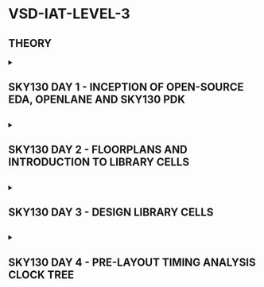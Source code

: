 # VSD-IAT-LEVEL-3

<h2>THEORY</h2>

<details>
  <summary><h2>SKY130 DAY 1 - INCEPTION OF OPEN-SOURCE EDA, OPENLANE AND SKY130 PDK<h2></summary>

 <h3>WHAT IS A PACKAGE</h3>

- PACKAGE IS THE OUTER COVERING, WHICH PROTECTS THE CHIP WITHING ITSELF.
 
- THE CHIP, WHICH CONTAILS THE INSTUCTIONS IS PLACED IN THE MIDDLE OF THE PACKAGE
   
- THE CONNECTIONS FROM THE WIRE TO THE CHIP ARE WIREBOUND.
  
- PACKAGES ARE GIVEN NAMES SUCH AS QFN-48 ETC.

 <h3>WHEN WE OPEN UP A CHIP</h3>

- WHEN WE OPEN UP A CHIP WE FIND VARIOUS DIFFERENT COMPONENTS SUCH AS PADS, DIE AND CORE

- THE PADS HELP IN TRANSFERING INSTRUCTIONS FROM INSIDE THE CHIP TO OUTSIDE THE CHIP. THEY ARE PRESENT IN THE BOUNDRY OF THE CHIP.

- THE CORE CONTAINS THE DIGITAL LOGIC OF THE CHIP.

- BOTH TOGETHER, (CORE AND PADS) MAKE UP THE DIE. THIS IS THE BASIC FUNTIONING UNIT OF SEMICONDUCTOR INDUSTRY.

 <h3>FOUNDRY</h3>

- FOUNDRY IS THE PLACE WHERE THE SEMICONDUCTOR CHIPS ARE MANIFACTURED. 

- IT IS LIKE A FACTORY CONTAING VARIOUS MACHINES TO MAKE CHIPS.

 <h3>RISC-V INSTRUCTION SET ARCHITECTURE</h3>

 - IT CAN BE DESCRIBED AS A LANGUAGE THROUGH WHICH WE CAN COMMUNICATE WITH THE COMPUTER.

 - TO RUN A C-PROGAM ON A PARTICULAR HARDWARE LAYOUT WE NEED TO PASS THIS INFORMATION INTO THE HARDWARE. TO DO THIS THERE IS A PARTICULAR FLOW -

 <h3>FLOW TO PASS INORMATION OF THE C-PROGRAM TO THE HARDWARE LAYOUT</h3>

 - FIRST, THE C-PROGRAM IS COMPILED IN ITS RISC-V ASSEMBLY LANGAUGE PROGRAM.
 
 - THEN IT IS CONVERTED INTO MACHINE LANGUAGE PROGRAM WHICH IS THE BINARY LANGAUGE PROGRAM.

 - AFTER THIS, THE BITS GET EXCECUTED IN THE LAYOUT OF THE HARDWARE.

<h3>APPLICATION POINT OF VIEW  OF THE FLOW</h3>

- THE SOFTWARE WE RUN IN OUR DAY TO DAY LIVES RUNS ON A PARTICULAR HARDWARE PRESENT IN OUR LAPTOPS/CPU'S.

- THE FLOW OF THE INSTRUCTION SET IS AS FOLLOWS

 1. FIRST THE INSTRUCTION SET ENTERS INTO A BOX CALLED SYSTEM SOFTWARE, WHERE THE APPLICATION PROGRAM IS CONVERTED INTO BINARY LANGAUGE. THE COMPONENTS OF THE SYSTEM SOFTWARE ARE OS, COMPILER AND ASSEMBLER.
 
 2. OS - THE OPERATING SYSTEM OR THE OS DOES VARIOUS JOBS SUCH AS HANDLING IO OPERATIONS, ALLOCATES MEMORY, ETC. ASIDE THESE TASKS THE MAIN OPERATION OF THE OS IS TO HELP IN CONVERSION OF THE APPLICATION LANGAUGE TO THE ASSEMBLY LANGAUGE SO THAT IT CAN BE UNDERSTOOD BY THE HARDWARE.
 
 3. COMPILER - THE COMPILER TAKES THE FUNCTION IN C, C++, JAVA LANGAGES AND CONVERTS IT INTO INSTRUCTIONS.
 
 4. ASSEMBLER - THE ASSEMBLER TAKES THERE INSTRUCTIONS ARE CONVERTS THEM INTO THERE RESPECTIVE BINARY INSTRUCTIONS.

<h3>ASIC</h3>

- TO DESIGN A APPLICATION SPECIFIC INGRETED CIRCUIT IN A AUTOMATED WAY THE MAIN COMPONENTS OR TOOLS REQUIRED

1. RTL IP'S - THE DESCRIPTIONS OF THE DIGITAL LOGIC

2. EDA TOOLS - THE SOFTWARE FOR DESIGNING AND SYNTHESIS

3. PDK KITS - CONTAINS FABRICATION RELATED INFORMATION.

<h3>PDK KITS</h3>

- THE PDK OR THE PROCESS DESIGN KIT ACTS AS A INTERFACE BETWEEN THE FABS AND THE DESIGNERS.

- IT CONTAINS VARIOUS TOOLS SUCH AS THE PROCESS DESIGN RULES: DRK, LVS, PEX, DEVICE MODELS, DIGITAL STANDARD CELL LIBRARIES, I/O LIBRARIES ETC.

<h3>SIMPLIFIED RTL TO GDSII FLOW</h3>

- THE SIMPLIFIED FLOW CONSISTS OF THE FOLLOWING STEPS -

- SYNTHESIS -
  1. SYNTHESIS CONVERTS RTL TO A CIRCUIT OUT OF COMPONENTS FROM THE CIRCUIT CELL LIBRARY.
  2. THESE CELLS HAVE REGULAR/STANDARD LAYOUT.

- FLOOR PLANNING AND POWER PLANNING -
  1. HELPS IN PLANNING THE PLACEMENT OF VARIOS PARTS OF A CHIP. IN MACRO FLOOR PLANNING DIMENSIONS, PIN LOCATIONS AND ROWS ARE PLANNED.
  2. IN THE POWER PLANNING THE POWER NETWORK IS CONSTRUCTED. POWER PINS ARE PLACED AND CONNECTED TO METAL STRAPS.

- PLACEMENT -
  1. THE CELLS ARE PLACED ON THE FLOORPLAN ROWS AND ALIGNED WITH THE SITES.
  2. IT IS USUALLY DONE IN 2 STEPS - GLOBAL AND DETAILED.

 - CTS OR CLOCK DISTRIBUTION NETWORK-
   1. IT IS DONE TO DELIVER THE CLOCK TO ALL SEQUENTIAL ELEMENTS
   2. TO DELIVER WITH MINIMUM SKEW AND DELAY (0 IS HARD TO ACHIEVE).

  - ROUTING -
   1. DONE TO INTERCONNECT USING METAL LAYERS.
   2. METAL TRACKS ARE USED TO FORM A ROUTING GRID. ROUTING GRIDS ARE HUGE.
   3. TO EASE THE PROCESS WE CAN DIVIDE AND CONQUER USING THESE TWO APPROACHES.
      A. GLOBAL ROUTING: GENERATES ROUTING GUIDES.
      B. DETAILED ROUTING: USES THESE GUIDES TO IMPLEMENT THE ACTUAL WIRING.

  - SIGN OUT -
  1. IN THIS PROCESS PHYSICAL AND TIMING VERIFICATIONS ARE DONE.
  2. PHYSICAL VERIFICATIONS - dESIGN RULES CHECKING AND LAYOUT VS. SCHEMATIC.
  3. TIMING VERIFICATION - STATIC TIMING ANALYSIS.

  </details>

<details>
  <summary><h2>SKY130 DAY 2 - FLOORPLANS AND INTRODUCTION TO LIBRARY CELLS<h2></summary>

<h3>FLOORPLAN - DEFINE WIDTH AND HEIGHT</h3>

- THE FIRST STEP IN PHYSICAL DESIGNING OVERFLOW, IS TO DETERMINE THE WIDTH AND HEIGHT OF THE CORE AND THE DIE.

- WE BEGIN WITH A NETLIST. A NETLIST DEFINES THE CONNECTIVITY BETWEEN ALL THE COMPONENTS. LET'S CONSIDER A NETLIST WITH 2 FLOPS AND 2 GATES.

- WE ARE FIRST DEPENDENT ON THE SIZE OF THE COMPONENTS, ASSUMING THE LENGHT AND BREDTH OF THESE COMPONENTS ARE 2 UNITS, THE AREA IS 4 SQ. UNITS.

- USING THIS NETLIST AND DIMENSIONS, WE CAN CALCULATE THE AREA OCCPIED ON THE SILICON WAFER. BEFORE DOING SO, WE CAN TRY TO CLUB ALL OF THE COMPONENTS, REMOVING THE WIRES.

- IN THIS CASE, THE LENGHT BECOMES 4 UNITS AND SO DOES THE WIDTH, THE TOTAL AREA COVERED IN 16 SQ. UNITS. BY DOING SO, WE HAVE A ROUGH AREA OCCUPIED OF THE NETLIST.

- WE PLACE OUR LOGIC IN THE CORE WHICH IS ENCAPSULATED BY THE DIE. THE CIRCUIT IS BUILT ON THE CORE.

1. UTILISATION FACTOR = <sup>AREA OCCUPIED BY NETLIST</sup>/<sub>TOTAL AREA OF CORE</sub>

- IN THE ABOVE CASE -  UTILISATION FACTOR = 16/16 = 1. THIS MEANS THE CORE IS COMPLETELY OCCUPIED. WE CANNOT ADD ANY MORE CELLS INTO THE CORE.

- THROUGH THIS CALCUTION WE CAN ENSURE 100% UTILISATION OF THE SILICON WAFER.

- IN A PRACTICAL SCENARIO WE USUALLY GO FOR 50-60% UTILISATION.

2. ASPECT RATIO = <sup>WIDTH</sup>/<sub>HEIGHT</sub>

- IS THE ABOVE CASE - ASPECT RATIO = 4/4 = 1. THIS MEANS THE CHIP IS A SQUARE.

LETS TAKE ANOTHER EXAMPLE -

- LET'S SAY WE HAVE A SQUARE CHIP HAVING LENGTH AND WIDTH OF 8 UNITS AND WE NEED TO PLACE OUR EXISTING CIRCUIT OF 16 SQ. UNITS ON THIS.

- TO CALCULATE THE UTILISATION FACTOR IN THIS CASE IS 16/64 = 0.25

<h3>FLOORPLAN - DEFINE LOCATION OF PREPLACED CELLS</h3>

- PREPLACED CELLS ARE IP'S/ BLOCKS ARE PLACED BEFORE AUTOMATED PLACEMENT AND ROUTING. THEREFORE THEY ARE KNOWN AS PREPLACED CELLS.

- THE ARRANGEMENT OF THESE IP'S ARE REFERRED TO AS FLOOR PLANNING.

- LET'S CONSIDER WE HAVE THREE PREPLACED CELLS BLOCK A, B AND C.

1. IF WE HAVE A DESIGN, WHERE ALL INPUT PINS ARE TO ONE ONE SIDE AND ALL OUPUT PINS ARE TO THE OTHER, AND THE IP'S ARE COMMUNICATING WITH THE INPUT PINS WE TRY TO PLACE THE IP'S TOWARDS THE SIDE WITH THE INPUT PINS.

2. THESE CELLS ARE PLACED IN A PARTICULAR AREA DEPENDING ON THE SCENARIO.

3. AFTER THEY ARE PLACED, THEIR LOCATIONS CAN'Y BE CHANGED. THEREFORE, THEY HAVE TO BE VERY WELL DESIGNED.

<h3>SURROUND THE PREPLACED CELLS WITH DECOUPLING CAPACITORS</h3>

- A DECOUPLING CAPACITOR IS A CAPACITOR USED TO DECOUPLE THE CELLS FROM THE MAIN POWER SUPPLY.

- THE PURPOSE OF DOING SO IS TO DELIVER CURRENT TO THE GATES WHILE SWITCHING.

<h3>POWER SUPPLY</h3>

- IT IS NECESSARY TO HAVE MORE THAN 1 POWER SUPPLY, AR THIS MAY LEAD TO VOLTAGE DROOP IN VDD AND VOLTAGE BUMP IN VSS.

- IF ANY LOGIC IS IN NEED OF POWER, IT ACCQUIRES IT FROM THE NEAREST POWER SUPPLY. THE POWER IS ALSO DROPPED TO THE NEAREST GROUND.

- THIS CONNECTION OF VSS AND VDD IS CALLED AS A MESH.

<h3>PIN PLACEMENT</h3>

- THE CONNECTIVITY BETWEEN THE LOGICS IS CODED USING VERILOG. IT IS CALLED NETLIST.

- TTHE AREA CONSISTING OF INPUTS AND OUTPUTS IS BLOCKED TO ENSURE THAT NO AUTOMATED PLACEMENT IS DONE THERE.

AFTER THE FOLLOWING STEPS, WE ARE DONE WITH FLOOR PLAN AND ARE READY FOR PLACEMENT AND ROUTING.

<h3>PLACEMENT AND ROUTING</h3>

- ALL COMPONENTS, LOGIC GATES, FLIP FLOPS AND IP'S ARE PRESENT IN A SHELF CALLED A LIBRARY.

- ALL THESE COMPONENTS ARE GIVEN A PROPER SHAPE AND SIZE.

- NEXT WE HAVE TO PLACE THE COMPONENETS. WE HAVE A NETLIST AND A FLOORPLAN.

- THE COMPONENETS ARE PLACED BASED ON WHERETHER THEY RECIEVE INPUT OR GIVE OUT THE OUTPUT.

- NEXT WE NEED TO OPTIMIZE PLACEMENT. IN THIS STEP WEESTIMATE WIRE LENGTH AND CAPACITANCE AND BASED ON THAT, WE INSERT REPEATETERS.

- WE CAN ADD BUFERS ACCORDING TO THE REQUIREMENT.

- FROM THE TIME ANALYSIS WE FIGURE OUT WHETHER OUR PLACEMENT IS EFFICIENT.

<h3>CLOCK TREE SYNTHESIS</h3>

- CLOCK TREE SYNTHESIS (CTS) IS USED TO DISTRIBUTE THE CLOCK SIGNAL EVENLY ACROSS ALL SEQUENTIAL ELEMENTS IN A VLSI DESIGN, MINIMIZING SKEW AND INSERTION DELAY.

- IT TAKES PLACEMENT DATA AND CLOCK CONSTRAINTS AS INPUT, THEN INSERTS BUFFERS OR INVERTERS ALONG THE CLOCK ROUTES TO BALANCE DELAYS ACROSS CLOCK INPUTS.

- BEFORE CTS, ALL CLOCK PINS ARE DRIVEN BY A SINGLE SOURCE; AFTER CTS, THE CLOCK TREE IS CONSTRUCTED AND BALANCED TO ENSURE UNIFORM TIMING.

<h3>CELL DESIGN FLOW</h3>

1. STANDARD CELLS

- STANDARD CELLS ENCAPSULATE A SPECIFIC LOGIC FUNCTION SUCH ARE AND GATES, OR GATES, INVERTERS ETC.

- THEY ARE PLACED IN A SECTION KNOWN AS LIBRARY. LIBRARIES HAVE CELLS WITH DIFFERENT FUNCTIONALITY AND SIZE.

2. DESIGN FLOW OF PARTICULAR CELLS

- LET'S TAKE THE EXAMPLE OF AN INVERTER. TO DESIGN IT THERE ARE THREE NECESSARY COMPONENTS

A. INPUTS - PDK KITS: DRC AND LVS RULES, SPICE MODELS, LIBRARY AND USER DEFINED SPACES.

B. DESIGN STEPS - CIRCUIT DESIGN LAYOUT DESIGN AND CHARCTERIZATION.

C. OUTPUTS - CDL.

3. CHARACTERIZATION FLOW STEPS-

- READING SPICE MODULE FILES

- READING NETLIST EXTRACTED BY SPICE
  
- RECOGNIZING BUFFER BEHAVIOR
  
- READING SUBCIRCUITS
  
- SETTING UP THE SIMULATION
  
- ATTACHING NECESSARY POWER SOURCES
  
- APPLYING STIMULUS
  
- FINALIZING THE SIMULATION ENVIRONMENT
  
- PROVIDING NECESSARY OUTPUT CAPACITANCE
  
- PROVISION OF SIMULATION COMMAND

<h3>TIMING CHARACTERIZATION</h3>

1. TIMING THRESHTOLDS -

- THE THRESHOLD VOLTAGE (VTH OR VGS(TH)) IS THE MINIMUM GATE VOLTAGE REQUIRED FOR AN MOSFET TO FORM A CONDUCTIVE CHANNEL BETWEEN SOURCE AND DRAIN, ENABLING CURRENT FLOW.

- SLEW REFERS TO THE TIME OR RATE AT WHICH A SIGNAL TRANSITIONS BETWEEN VOLTAGE LEVELS, ALSO CALLED TRANSITION DELAY.

2. PROPOGATION DELAY -

- PROPAGATION DELAY IS THE TIME FOR A CHANGE IN INPUT TO REFLECT AT THE OUTPUT OF A LOGIC GATE. 

- IN VLSI, IT IS MEASURED AS THE TIME DIFFERENCE BETWEEN THE INPUT AND OUTPUT REACHING 50% OF THEIR FINAL VALUES.

- ALSO CALLED GATE DELAY, IT INDICATES HOW INPUT TRANSITIONS INFLUENCE OUTPUT.

  </details>

<details>
  <summary><h2>SKY130 DAY 3 - DESIGN LIBRARY CELLS<h2></summary>

<h3>SPICE DECK CREATION FOR CMOS INVERTER-</h3>

- IT IS A NETLIST WITH COMPLETE COMPONENT CONECTIVITY.

- THE COMPONENT VALUES ARE TAKEN: FOR THE PMOS, THE DIMENSIONS ARE 0.375µM/0.25µM (WIDTH/LENGTH). IDEALLY, PMOS SHOULD BE 2–3 TIMES WIDER THAN NMOS SINCE HOLE CARRIERS IN PMOS ARE SLOWER THAN ELECTRON CARRIERS IN NMOS. TO MATCH RISE AND FALL TIMES, THE PMOS WIDTH IS INCREASED TO REDUCE RESISTANCE.

- NEXT, WE HAVE TO IDENTIFY AND NAME THE NODES IN THE CIRCUITS.

<h3>STEPS FOR SPICE SIMULATION</h3>

-	OPEN NGSPICE SIMULATOR.

-	LOAD THE CIRCUIT FILE USING THE SOURCE COMMAND.

-	RUN THE SIMULATION WITH THE RUN COMMAND.

-	USE SETPLOT TO CHOOSE AVAILABLE PLOTS.

-	TYPE DISPLAY TO LIST NODES FOR PLOTTING.

-	PLOT THE WAVEFORM USING PLOT OUT VS IN.

<h3>SWITCHING THRESHOLD VM</h3>

- THE GRAPHS' SIMILAR SHAPES INDICATE THAT CMOS IS A ROBUST DEVICE. ITS ROBUSTNESS IS DETERMINED BY SWITCHING THRESHOLD AND PROPAGATION DELAY.
  
- SWITCHING THRESHOLD IS WHERE INPUT VOLTAGE EQUALS OUTPUT VOLTAGE, WITH BOTH PMOS & NMOS IN SATURATION.
  
- AT THIS POINT, LEAKAGE CURRENT INCREASES AS CURRENT FLOWS FROM VDD TO GND, POTENTIALLY CAUSING A SHORT CIRCUIT.

<h3>16 - MASK CMOS PROCESS</h3>

<h3>1. SELECTING A SUBSTRATE</h3>

- A SUBSTRATE IS SOMETHING ON WHICH WE FABRICATE OUR COMPLETE DESIGN.

- THE MOST FREQUENTLY USED SUBSTRATE IS A P - TYPE, HIGH RESISTIVITY (5, 50 OHMS), DOING LEVEL 10^15 CM^-3, ORIENATATION 100 SUBSTRATE.

- SUBSTRATE DOPING SHOULD BE LESS THAN 'WELL DOPING'.

<h3>2. CREATING AN ACTIVE REGION FOR THE TRANSISTORS -</h3>

- THE REGIONS ACTUALLY CONTAINING PMOS AND NMOS. WE HAVE TO CREATE A FEW POCKETS ON THE SUBSTRATE.

- THESE POCKETS ARE CALLED ACTIVE REGIONS.

- WE NEED TO CREATE AN ISOLATION BETWEEN THOSE POCKETS BECAUSE THE ACTIVE REGIONS SHOULDN'T INTERFERE WITH EACHOTHER'S WORKING. TO DO SO WE CAN FOLLOW THE BELOW STEPS -

A. GROW A LAYER OF SILICON DIOXIDE WHICH ACTS AS A VERY GOOD INSULATOR. THE THINKNESS IS APPROXIMATELY 40 NANOMETER.

B. NEXT WE HAVE TO DEPOSIT A LAYER OF SILICON NITRATE, THE THINKNESS IS APPROXIMATELY 80 NANOMETER.

C. TO MAKE THE POCKETS, WE NEED TO IDENTIFY THE REGIONS WHERE THE POCKETS WILL BE SITUATED. TO DO THIS WE FIRST DEPOSIT A LAYER OF PHOTORESIST OF 1 MICRON THINKNESS. 

D. ON THIS WE WILL CREATE THE MASK/ LAYOUT 1 WHICH IS LIKE A PROTECTION LAYER. THIS IS CONSTRACTED THROUGH PHOTOLITHOGRAPHY.

E. THE PHOTORESIST STAYS IN THE AREAS WITH THE MASK AND IS ECTCHED OUT FROM THE OTHER AREAS. THEN WE REMOVE THE PHOTORESIST ITSELF.

F. THE CHIP IS PLACED IN FURACE FOR THE OTHER AREAS TO GROW.

G. THE SILICON NITRATE IS REMOVED USING HOT PHOSPHORIC ACID.

<h3>3. MAKE P AND N WELLS</h3>

A. TO CREATE THE P-WELL AGAIN THE PHOTORESIST IS APLLIED AND ON THIS WE WILL CREATE THE MASK/ LAYOUT 2 WHICH IS LIKE A PROTECTION LAYER.

B. AGAIN THE PHOTORESIST STAYS IN THE AREAS WITH THE MASK AND IS ECTCHED OUT FROM THE OTHER AREAS. 

C. NEXT, BORON IS USED TO MAKE A P-WELL AS IT IS A P-TYPE MATERIAL. THIS CREATES THE P -WELL.

D. TO CREATE THE N-WELL AGAIN THE PHOTORESIST IS APLLIED AND ON THIS WE WILL CREATE THE MASK/ LAYOUT 3 WHICH IS LIKE A PROTECTION LAYER.

E. AGAIN THE PHOTORESIST STAYS IN THE AREAS WITH THE MASK AND IS ECTCHED OUT FROM THE OTHER AREAS. 

F. PHOSPHORUS, IS USED TO MAKE THE N-WELL AS IT IS A N-TYPE MATERIAL. 

G. NEXT THE COMPLETE SUBSET IS TAKEN INTO A HIGH TEMPRATURE FURNACE TO DRIVE IN THE BORON AND PHOSPHORUS TO CREATE PROPER P AND N WELLS.

<h3>4. FORMATION OF GATES -</h3>

A. WE HAVE TO FABRICATE THE N-MOS TRANSISTOR ON THE P-WELL. TO DO SO, WE APPLY A MASK 4 ON THE N-WELL.

B. BORON IS AGAIN USED AND IT PENETRATES THROUGH THE SILICON OXIDE.

C. WE HAVE TO FABRICATE THE P-MOS TRANSISTOR ON THE N-WELL. TO DO SO, WE APPLY A MASK 4 ON THE P-WELL.

D. ARSENIC IS USED AND IT PENETRATES THROUGH THE SILICON OXIDE.

E. NEXT USING HYDROFLURIC OXIDE WE REMOVE THE SILICON OXIDE LAYER. THEN THE SILICON OXIDE IS AGAIN GROWN.

F. NEXT, THE POLYSILICON LAYER IS DEPOSITEN ON TOP OF ABOUT 0.4 MICRONS THICK.

G. MASK -6 IS THEN ADDED AND THE NOT NEEDED POLYSILICON LAYER IS REMOVED.

H. NOW WE HAVE MADE A LOW RESISTANCE GATE.

<h3>5. LDD FORMATION -</h3>

A. THIS LAYER IS REQUIRED BECAUSE IT PREVENTS HOT ELECTRON EFFECT AND SHORT CHANNEL EFFECT.

B. MASK 7 AND 8 ARE USED FOR LIGHTLY DOPED NMOS (N-TYPE) AND PMOS (P-TYPE), RESPECTIVELY.

C. HEAVILY DOPED IMPURITIES (N+ FOR NMOS, P+ FOR PMOS) FORM THE ACTUAL SOURCE AND DRAIN REGIONS.

D. LIGHTLY DOPED IMPURITIES HELP MAINTAIN SPACING AND PREVENT HOT ELECTRON AND SHORT CHANNEL EFFECTS.

E. SIO₂ AND SPACERS ARE ADDED USING PLASMA ANISOTROPIC ETCHING TO PROTECT THE LIGHTLY DOPED REGIONS.

<h3>6. SOURCE AND DRAIN FORMATION:</h3>

A. A THIN SCREEN OXIDE IS ADDED TO PREVENT CHANNELING, WHICH OCCURS WHEN IMPLANTATIONS PENETRATE TOO DEEPLY INTO THE SUBSTRATE, CAUSING ISSUES.

B. MASK-9 IS USED FOR N+ IMPLANTATION AND MASK-10 FOR P+ IMPLANTATION.

C. SIDEWALL SPACERS MAINTAIN THE N-/P- REGIONS DURING N+/P+ IMPLANTATION.

D. HIGH-TEMPERATURE ANNEALING IS PERFORMED TO ACTIVATE THE DOPANTS AND REPAIR CRYSTAL DAMAGE.

<h3>7. LOCAL INTERCONNECT FORMATION</h3>

A. LOCAL INTERCONNECTS CONTROL ELECTRICAL CHARACTERISTICS AND ARE THE ONLY COMPONENTS ACCESSIBLE TO THE END USER.

B. THE THIN SCREEN OXIDE IS REMOVED TO EXPOSE THE SOURCE, DRAIN, AND GATE FOR CONTACT FORMATION.

C. TITANIUM IS USED FOR ITS LOW RESISTANCE, AND TITANIUM DI SELENIDE (TI₂SI₂) FORMS THE LOCAL INTERCONNECTS.

D. MASK 11 IS USED, AND TITANIUM NITRIDE IS ETCHED AWAY THROUGH RCA CLEANING TO CREATE THE FIRST-LEVEL CONTACT.

<h3>8. HIGHER-LEVEL METAL FORMATION</h3>

A. THESE STEPS ARE SIMILAR TO PREVIOUS PROCESSES BUT ADDRESS THE UNEVEN SURFACE CREATED IN EARLIER STAGES.

B. A PHOSPHORUS- OR BORON-DOPED SILICON DIOXIDE (SIO₂) LAYER, ALSO KNOWN AS PHOSPHOLIPASE GLASS (PSG) OR BOROPHOSPHOSILICATE GLASS (BPSG), IS DEPOSITED TO SMOOTH THE SURFACE.

C. THE SURFACE IS POLISHED USING CHEMICAL MECHANICAL POLISHING (CMP) TO PLANARIZE IT.

D. CONTACT HOLES ARE CREATED VIA PHOTOLITHOGRAPHY.

E. MASKS USED FOR HIGHER-LEVEL METAL FORMATION

F. MASK 12 CREATES THE FIRST CONTACT HOLES.

G. MASK 13 FORMS THE FIRST ALUMINUM CONTACT LAYER TO CONNECT THE CONTACT HOLES.

H. MASK 14 IS FOR CREATING THE SECOND SET OF CONTACT HOLES.

I. MASK 15 IS FOR THE SECOND ALUMINUM CONTACT LAYER.

J. FINALLY, MASK 16 IS USED FOR MAKING CONTACT TO THE TOPMOST LAYER.
  
  </details>
<details>
  <summary><h2>SKY130 DAY 4 - PRE-LAYOUT TIMING ANALYSIS CLOCK TREE<h2></summary>
<h3>TIMING MODELLING USING DELAY TABLES</h3>

- THE ENABLE PIN CONTROLS CLOCK PROPAGATION USING LOGIC GATES. 

- IN AN AND GATE, THE CLOCK (CLK) REACHES THE OUTPUT (Y) ONLY WHEN ENABLE = 1, WHILE IN AN OR GATE, IT PROPAGATES ONLY WHEN ENABLE = 0. 

- WHEN THE CLOCK IS BLOCKED (ENABLE = 1 IN OR GATE), THERE IS NO SHORT-CIRCUIT POWER CONSUMPTION, REDUCING DYNAMIC POWER LOSS. 

- THIS TECHNIQUE, USED IN CLOCK TREE SYNTHESIS (CTS), IS CALLED CLOCK GATING AND HELPS MINIMIZE SWITCHING POWER CONSUMPTION.

<h3>HOW TO USE DELAY TABLES</h3>

- EACH CELL HAS A SEPERATE DELAY TABLE.

- THE BUFFER IS TAKEN FOR A SET OF INPUT COMBINATIONS.

- OBSERVATION: 2 LEVELS OF BUFFERING, AT EVERY LEVEL EACH NODE IS DRIVING THE SAME LOAD AND THERE IS IDENTICAL BUFFER AT SAME LEVEL.

- DELAY TABLES IN .LEF FILES DEFINE THE TIMING MODELS FOR EACH CELL. 

- THE PRIMARY FACTOR AFFECTING DELAY IS OUTPUT SLEW, WHICH DEPENDS ON CAPACITIVE LOAD AND INPUT SLEW. 

- INPUT SLEW ITSELF IS INFLUENCED BY THE PREVIOUS STAGE BUFFER'S OUTPUT LOAD AND TRANSITION DELAY TABLE. 

- THIS RELATIONSHIP HELPS ANALYZE AND OPTIMIZE CIRCUIT TIMING IN VLSI DESIGN.

  </details>

